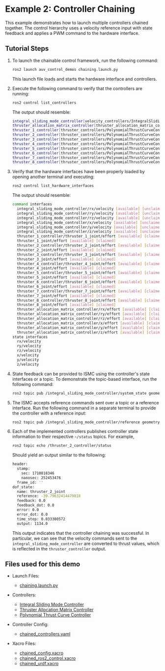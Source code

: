 # Example 2: Controller Chaining

This example demonstrates how to launch multiple controllers chained together.
The control hierarchy uses a velocity reference input with state feedback and
applies a PWM command to the hardware interface.

## Tutorial Steps

1. To launch the chainable control framework, run the following command:

   ```bash
   ros2 launch auv_control_demos chaining.launch.py
   ```

   This launch file loads and starts the hardware interface and controllers.

2. Execute the following command to verify that the controllers are running:

   ```bash
   ros2 control list_controllers
   ```

   The output should resemble:

   ```bash
   integral_sliding_mode_controller[velocity_controllers/IntegralSlidingModeController] active
   thruster_allocation_matrix_controller[thruster_allocation_matrix_controller/ThrusterAllocationMatrixController] active
   thruster_1_controller[thruster_controllers/PolynomialThrustCurveController] active
   thruster_2_controller[thruster_controllers/PolynomialThrustCurveController] active
   thruster_3_controller[thruster_controllers/PolynomialThrustCurveController] active
   thruster_4_controller[thruster_controllers/PolynomialThrustCurveController] active
   thruster_5_controller[thruster_controllers/PolynomialThrustCurveController] active
   thruster_6_controller[thruster_controllers/PolynomialThrustCurveController] active
   thruster_7_controller[thruster_controllers/PolynomialThrustCurveController] active
   thruster_8_controller[thruster_controllers/PolynomialThrustCurveController] active
   ```

3. Verify that the hardware interfaces have been properly loaded by opening
   another terminal and executing:

   ```bash
   ros2 control list_hardware_interfaces
   ```

   The output should resemble:

   ```bash
   command interfaces
     integral_sliding_mode_controller/rx/velocity [available] [unclaimed]
     integral_sliding_mode_controller/ry/velocity [available] [unclaimed]
     integral_sliding_mode_controller/rz/velocity [available] [unclaimed]
     integral_sliding_mode_controller/x/velocity [available] [unclaimed]
     integral_sliding_mode_controller/y/velocity [available] [unclaimed]
     integral_sliding_mode_controller/z/velocity [available] [unclaimed]
     thruster_1_controller/thruster_1_joint/effort [available] [claimed]
     thruster_1_joint/effort [available] [claimed]
     thruster_2_controller/thruster_2_joint/effort [available] [claimed]
     thruster_2_joint/effort [available] [claimed]
     thruster_3_controller/thruster_3_joint/effort [available] [claimed]
     thruster_3_joint/effort [available] [claimed]
     thruster_4_controller/thruster_4_joint/effort [available] [claimed]
     thruster_4_joint/effort [available] [claimed]
     thruster_5_controller/thruster_5_joint/effort [available] [claimed]
     thruster_5_joint/effort [available] [claimed]
     thruster_6_controller/thruster_6_joint/effort [available] [claimed]
     thruster_6_joint/effort [available] [claimed]
     thruster_7_controller/thruster_7_joint/effort [available] [claimed]
     thruster_7_joint/effort [available] [claimed]
     thruster_8_controller/thruster_8_joint/effort [available] [claimed]
     thruster_8_joint/effort [available] [claimed]
     thruster_allocation_matrix_controller/rx/effort [available] [claimed]
     thruster_allocation_matrix_controller/ry/effort [available] [claimed]
     thruster_allocation_matrix_controller/rz/effort [available] [claimed]
     thruster_allocation_matrix_controller/x/effort [available] [claimed]
     thruster_allocation_matrix_controller/y/effort [available] [claimed]
     thruster_allocation_matrix_controller/z/effort [available] [claimed]
   state interfaces
     rx/velocity
     ry/velocity
     rz/velocity
     x/velocity
     y/velocity
     z/velocity
   ```

4. State feedback can be provided to ISMC using the controller's state
   interfaces or a topic. To demonstrate the topic-based interface, run the
   following command:

   ```bash
   ros2 topic pub /integral_sliding_mode_controller/system_state geometry_msgs/msg/Twist
   ```

5. The ISMC accepts reference commands sent over a topic or a reference
   interface. Run the following command in a separate terminal to provide the
   controller with a reference input:

   ```bash
   ros2 topic pub /integral_sliding_mode_controller/reference geometry_msgs/msg/Twist "{linear: {x: 0.5, y: 0.0, z: 0.0}, angular: {x: 0.0, y: 0.0, z: 0.2}}"
   ```

6. Each of the implemented controllers publishes controller state information to
   their respective `~/status` topics. For example,

   ```bash
   ros2 topic echo /thruster_2_controller/status
   ```

   Should yield an output similar to the following:

   ```bash
   header:
     stamp:
       sec: 1710818346
       nanosec: 252453476
     frame_id: ''
   dof_state:
     name: thruster_2_joint
     reference: -39.79632414479818
     feedback: 0.0
     feedback_dot: 0.0
     error: 0.0
     error_dot: 0.0
     time_step: 0.033380572
     output: 1134.0
   ```

   This output indicates that the controller chaining was successful. In
   particular, we can see that the velocity commands sent to the
   `integral_sliding_mode_controller` are converted to thrust values, which is
   reflected in the `thruster_controller` output.

## Files used for this demo

- Launch Files:
  - [chaining.launch.py](https://github.com/Robotic-Decision-Making-Lab/auv_controllers/blob/main/auv_control_demos/chained_controllers/launch/chaining.launch.py)

- Controllers:
  - [Integral Sliding Mode Controller](https://github.com/Robotic-Decision-Making-Lab/auv_controllers/tree/documentation/velocity_controllers)
  - [Thruster Allocation Matrix Controller](https://github.com/Robotic-Decision-Making-Lab/auv_controllers/tree/documentation/thruster_allocation_matrix_controller)
  - [Polynomial Thrust Curve Controller](https://github.com/Robotic-Decision-Making-Lab/auv_controllers/tree/documentation/thruster_controllers)

- Controller Config:
  - [chained_controllers.yaml](https://github.com/Robotic-Decision-Making-Lab/auv_controllers/blob/main/auv_control_demos/chained_controllers/config/chained_controllers.yaml)

- Xacro Files:
  - [chained_config.xacro](https://github.com/Robotic-Decision-Making-Lab/auv_controllers/blob/main/auv_control_demos/chained_controllers/xacro/chained_config.xacro)
  - [chained_ros2_control.xacro](https://github.com/Robotic-Decision-Making-Lab/auv_controllers/blob/main/auv_control_demos/chained_controllers/xacro/chained_ros2_control.xacro)
  - [chained_urdf.xacro](https://github.com/Robotic-Decision-Making-Lab/auv_controllers/blob/main/auv_control_demos/chained_controllers/xacro/chained_urdf.xacro)
